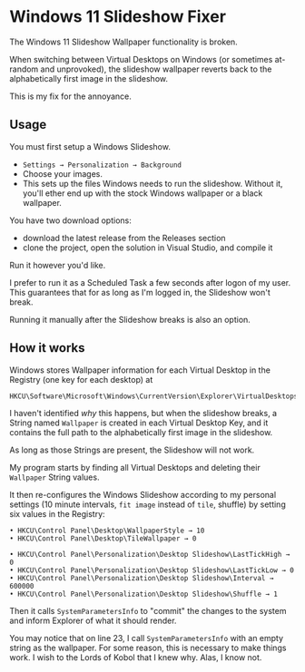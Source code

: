 # Windows 11 Slideshow Fixer
The Windows 11 Slideshow Wallpaper functionality is broken.

When switching between Virtual Desktops on Windows (or sometimes at-random and unprovoked), the slideshow wallpaper reverts back to the alphabetically first image in the slideshow.

This is my fix for the annoyance.

## Usage
You must first setup a Windows Slideshow.
* `Settings → Personalization → Background`
* Choose your images.
* This sets up the files Windows needs to run the slideshow. Without it, you'll ether end up with the stock Windows wallpaper or a black wallpaper.

You have two download options:
* download the latest release from the Releases section
* clone the project, open the solution in Visual Studio, and compile it

Run it however you'd like.

I prefer to run it as a Scheduled Task a few seconds after logon of my user. This guarantees that for as long as I'm logged in, the Slideshow won't break.

Running it manually after the Slideshow breaks is also an option.

## How it works
Windows stores Wallpaper information for each Virtual Desktop in the Registry (one key for each desktop) at
```
HKCU\Software\Microsoft\Windows\CurrentVersion\Explorer\VirtualDesktops\Desktops
```
I haven't identified *why* this happens, but when the slideshow breaks, a String named `Wallpaper` is created in each Virtual Desktop Key, and it contains the full path to the alphabetically first image in the slideshow.

As long as those Strings are present, the Slideshow will not work.

My program starts by finding all Virtual Desktops and deleting their `Wallpaper` String values.

It then re-configures the Windows Slideshow according to my personal settings (10 minute intervals, `fit image` instead of `tile`, shuffle) by setting six values in the Registry:
```
• HKCU\Control Panel\Desktop\WallpaperStyle → 10
• HKCU\Control Panel\Desktop\TileWallpaper → 0

• HKCU\Control Panel\Personalization\Desktop Slideshow\LastTickHigh → 0
• HKCU\Control Panel\Personalization\Desktop Slideshow\LastTickLow → 0
• HKCU\Control Panel\Personalization\Desktop Slideshow\Interval → 600000
• HKCU\Control Panel\Personalization\Desktop Slideshow\Shuffle → 1
```

Then it calls `SystemParametersInfo` to "commit" the changes to the system and inform Explorer of what it should render.

You may notice that on line 23, I call `SystemParametersInfo` with an empty string as the wallpaper. For some reason, this is necessary to make things work. I wish to the Lords of Kobol that I knew why. Alas, I know not.